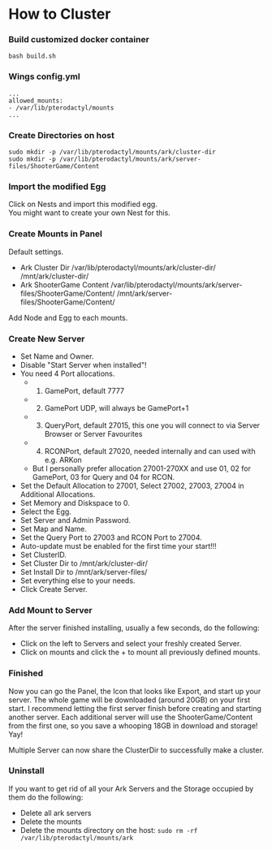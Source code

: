 # How to Cluster

### Build customized docker container
`bash build.sh`

### Wings config.yml
```
...
allowed_mounts:
- /var/lib/pterodactyl/mounts
...
```
### Create Directories on host
```
sudo mkdir -p /var/lib/pterodactyl/mounts/ark/cluster-dir
sudo mkdir -p /var/lib/pterodactyl/mounts/ark/server-files/ShooterGame/Content
```

### Import the modified Egg
Click on Nests and import this modified egg.  
You might want to create your own Nest for this.

### Create Mounts in Panel
Default settings.

- Ark Cluster Dir /var/lib/pterodactyl/mounts/ark/cluster-dir/ /mnt/ark/cluster-dir/
- Ark ShooterGame Content /var/lib/pterodactyl/mounts/ark/server-files/ShooterGame/Content/ /mnt/ark/server-files/ShooterGame/Content/

Add Node and Egg to each mounts.

### Create New Server
- Set Name and Owner.
- Disable "Start Server when installed"!
- You need 4 Port allocations.
    - 1. GamePort, default 7777
    - 2. GamePort UDP, will always be GamePort+1
    - 3. QueryPort, default 27015, this one you will connect to via Server Browser or Server Favourites
    - 4. RCONPort, default 27020, needed internally and can used with e.g. ARKon
    - But I personally prefer allocation 27001-270XX and use 01, 02 for GamePort, 03 for Query and 04 for RCON.
- Set the Default Allocation to 27001, Select 27002, 27003, 27004 in Additional Allocations.
- Set Memory and Diskspace to 0.
- Select the Egg.
- Set Server and Admin Password.
- Set Map and Name.
- Set the Query Port to 27003 and RCON Port to 27004.
- Auto-update must be enabled for the first time your start!!!
- Set ClusterID.
- Set Cluster Dir to /mnt/ark/cluster-dir/
- Set Install Dir to /mnt/ark/server-files/
- Set everything else to your needs.
- Click Create Server.

### Add Mount to Server
After the server finished installing, usually a few seconds, do the following:
- Click on the left to Servers and select your freshly created Server.
- Click on mounts and click the + to mount all previously defined mounts.

### Finished
Now you can go the Panel, the Icon that looks like Export, and start up your server.
The whole game will be downloaded (around 20GB) on your first start.
I recommend letting the first server finish before creating and starting another server.
Each additional server will use the ShooterGame/Content from the first one, so you save a whooping 18GB in download and storage! Yay!

Multiple Server can now share the ClusterDir to successfully make a cluster.

### Uninstall
If you want to get rid of all your Ark Servers and the Storage occupied by them do the following:
- Delete all ark servers
- Delete the mounts
- Delete the mounts directory on the host: `sudo rm -rf /var/lib/pterodactyl/mounts/ark`